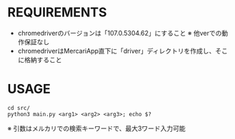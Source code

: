 # REQUIREMENTS
  - chromedriverのバージョンは「107.0.5304.62」にすること
  ※ 他verでの動作保証なし
  - chromedriverはMercariApp直下に「driver」ディレクトリを作成し、そこに格納すること

# USAGE
  ```
  cd src/
  python3 main.py <arg1> <arg2> <arg3>; echo $?
  ```
  ※ 引数はメルカリでの検索キーワードで、最大3ワード入力可能


